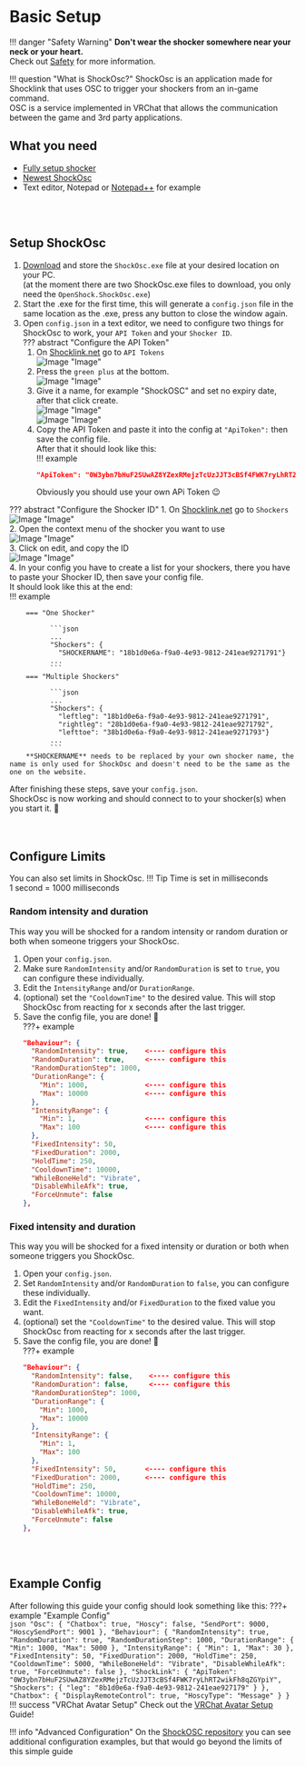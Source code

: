 # Basic Setup

!!! danger "Safety Warning"
    **Don't wear the shocker somewhere near your neck or your heart.**  
    Check out [Safety](../safety/safety-rules.md) for more information.  

!!! question "What is ShockOsc?"
    ShockOsc is an application made for Shocklink that uses OSC to trigger your shockers from an in-game command.  
    OSC is a service implemented in VRChat that allows the communication between the game and 3rd party applications.  

## What you need

- [Fully setup shocker](openshock-first-setup.md)
- [Newest ShockOsc](https://github.com/OpenShock/ShockOsc/releases)
- Text editor, Notepad or [Notepad++](https://notepad-plus-plus.org/) for example

<br></br>

## Setup ShockOsc
1. [Download](https://github.com/OpenShock/ShockOsc/releases) and store the ``ShockOsc.exe`` file at your desired location on your PC.  
   (at the moment there are two ShockOsc.exe files to download, you only need the ``OpenShock.ShockOsc.exe``)  
2. Start the .exe for the first time, this will generate a ``config.json`` file in the same location as the .exe, press any button to close the window again.
3. Open ``config.json`` in a text editor, we need to configure two things for ShockOsc to work, your ``API Token`` and your ``Shocker ID``.    
??? abstract "Configure the API Token"
    1. On [Shocklink.net](https://shocklink.net/) go to ``API Tokens``  
    ![Image "Image"](../static/guides/shockosc/finds_apitokens.png)  
    2. Press the ``green plus`` at the bottom.  
    ![Image "Image"](../static/guides/shockosc/green_plus.png)  
    3. Give it a name, for example "ShockOSC" and set no expiry date, after that click create.  
    ![Image "Image"](../static/guides/shockosc/create_APIToken.png)  
    ![Image "Image"](../static/guides/shockosc/API_Token.png)  
    4. Copy the API Token and paste it into the config at ``"ApiToken":`` then save the config file.  
    After that it should look like this:  
    !!! example
        ```json
        "ApiToken": "0W3ybn7bHuF2SUwAZ8YZexRMejzTcUzJJT3cBSf4FWK7ryLhRT2wikFh8qZGYpiY"
        ```  
        Obviously you should use your own APi Token 😉


??? abstract "Configure the Shocker ID"
    1. On [Shocklink.net](https://shocklink.net/) go to ``Shockers``  
    ![Image "Image"](../static/guides/shockosc/find_shockers.png)  
    2. Open the context menu of the shocker you want to use  
    ![Image "Image"](../static/guides/shockosc/find_shockerid.png)  
    3. Click on edit, and copy the ID  
    ![Image "Image"](../static/guides/shockosc/find_shockerid2.png)  
    4. In your config you have to create a list for your shockers, there you have to paste your Shocker ID, then save your config file.    
    It should look like this at the end:  
    !!! example 

        === "One Shocker"

              ```json
              ...
              "Shockers": {
                "SHOCKERNAME": "18b1d0e6a-f9a0-4e93-9812-241eae9271791"}
              ...
              ```
        === "Multiple Shockers"

              ```json
              ...
              "Shockers": {
                "leftleg": "18b1d0e6a-f9a0-4e93-9812-241eae9271791", 
                "rightleg": "28b1d0e6a-f9a0-4e93-9812-241eae9271792",
                "lefttoe": "38b1d0e6a-f9a0-4e93-9812-241eae9271793"}
              ...
              ```
        **SHOCKERNAME** needs to be replaced by your own shocker name, the name is only used for ShockOsc and doesn't need to be the same as the one on the website.

After finishing these steps, save your ``config.json``.   
ShockOsc is now working and should connect to to your shocker(s) when you start it. 🎉  
<br></br>

## Configure Limits
You can also set limits in ShockOsc. 
!!! Tip
    Time is set in milliseconds  
    1 second = 1000 milliseconds  
    
### Random intensity and duration
This way you will be shocked for a random intensity or random duration or both when someone triggers your ShockOsc.  

1. Open your ``config.json``.
2. Make sure ``RandomIntensity`` and/or ``RandomDuration`` is set to ``true``, you can configure these individually. 
3. Edit the ``IntensityRange`` and/or ``DurationRange``.
4. (optional) set the ``"CooldownTime"`` to the desired value. This will stop ShockOsc from reacting for x seconds after the last trigger.
5. Save the config file, you are done! 🎉  
???+ example
    ```json
    "Behaviour": {
      "RandomIntensity": true,    <---- configure this
      "RandomDuration": true,     <---- configure this
      "RandomDurationStep": 1000,
      "DurationRange": {
        "Min": 1000,              <---- configure this
        "Max": 10000              <---- configure this
      },
      "IntensityRange": {
        "Min": 1,                 <---- configure this
        "Max": 100                <---- configure this
      },
      "FixedIntensity": 50,
      "FixedDuration": 2000,
      "HoldTime": 250,
      "CooldownTime": 10000,
      "WhileBoneHeld": "Vibrate",
      "DisableWhileAfk": true,
      "ForceUnmute": false
    },
    ```


### Fixed intensity and duration
This way you will be shocked for a fixed intensity or duration or both when someone triggers you ShockOsc.  

1. Open your ``config.json``.
2. Set ``RandomIntensity`` and/or ``RandomDuration``  to ``false``, you can configure these individually. 
3. Edit the ``FixedIntensity`` and/or ``FixedDuration`` to the fixed value you want.
4. (optional) set the ``"CooldownTime"`` to the desired value. This will stop ShockOsc from reacting for x seconds after the last trigger.
5. Save the config file, you are done! 🎉  
???+ example
    ```json
    "Behaviour": {
      "RandomIntensity": false,    <---- configure this
      "RandomDuration": false,     <---- configure this
      "RandomDurationStep": 1000,
      "DurationRange": {
        "Min": 1000,
        "Max": 10000
      },
      "IntensityRange": {
        "Min": 1,
        "Max": 100
      },
      "FixedIntensity": 50,       <---- configure this
      "FixedDuration": 2000,      <---- configure this
      "HoldTime": 250,
      "CooldownTime": 10000,
      "WhileBoneHeld": "Vibrate",
      "DisableWhileAfk": true,
      "ForceUnmute": false
    },
    ```

<br></br>

## Example Config
After following this guide your config should look something like this: 
???+ example "Example Config"   
    ```json
    "Osc": {
        "Chatbox": true,
        "Hoscy": false,
        "SendPort": 9000,
        "HoscySendPort": 9001
      },
      "Behaviour": {
        "RandomIntensity": true,
        "RandomDuration": true,
        "RandomDurationStep": 1000,
        "DurationRange": {
          "Min": 1000,
          "Max": 5000
        },
        "IntensityRange": {
          "Min": 1,
          "Max": 30
        },
        "FixedIntensity": 50,
        "FixedDuration": 2000,
        "HoldTime": 250,
        "CooldownTime": 5000,
        "WhileBoneHeld": "Vibrate",
        "DisableWhileAfk": true,
        "ForceUnmute": false
      },
      "ShockLink": {
        "ApiToken": "0W3ybn7bHuF2SUwAZ8YZexRMejzTcUzJJT3cBSf4FWK7ryLhRT2wikFh8qZGYpiY",
        "Shockers": {
        "leg": "8b1d0e6a-f9a0-4e93-9812-241eae927179"
        }
      },
      "Chatbox": {
        "DisplayRemoteControl": true,
        "HoscyType": "Message"
      }
    }
    ```
!!! success "VRChat Avatar Setup"
    Check out the [VRChat Avatar Setup](shockosc-avatar-setup.md) Guide!

!!! info "Advanced Configuration"
    On the [ShockOSC repository](https://github.com/OpenShock/ShockOsc) you can see additional configuration examples, but that would go beyond the limits of this simple guide  
